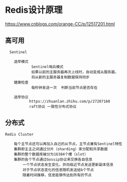 # Redis设计原理
https://www.cnblogs.com/orange-CC/p/12517201.html


## 高可用

```
  Sentinel
  
    选举模式
            Sentinel哨兵模式  
            如果以前的主服务器再次上线时，自动变成从服务器，
            将从新的主服务器复制数据保持同步
    健康检查
            每秒钟发送一次  判断当前节点是否存在
  
    选举协议
           https://zhuanlan.zhihu.com/p/27207160
           raft协议 一致性分布式协议
```

## 分布式

```
Redis Cluster

    每个主节点还可以再加入自己的从节点，主节点兼有Sentinel特性
    集群即主主之间通过分片（sharding）来分配和共享数据
    集群的整个数据库被分为16384个槽（slot）
    集群的各个节点通过Gossip协议来交换各自信息
        一个节点状态发生变化，并向临近节点发送更新副本信息
        对于节点状态变化的信息随机发送给b个节点
        随着时间推移，信息能够传达到所有的节点
```




